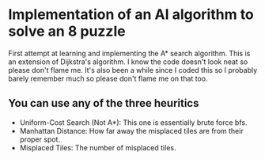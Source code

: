 # Implementation of an AI algorithm to solve an 8 puzzle

First attempt at learning and implementing the A* search algorithm. This is an extension of Dijkstra's algorithm. I know the code doesn't look neat so please don't flame me. It's also been a while since I coded this so I probably barely remember much so please don't flame me on that too.

## You can use any of the three heuritics

* Uniform-Cost Search (Not A*): This one is essentially brute force bfs.
* Manhattan Distance: How far away the misplaced tiles are from their proper spot.
* Misplaced Tiles: The number of misplaced tiles.
